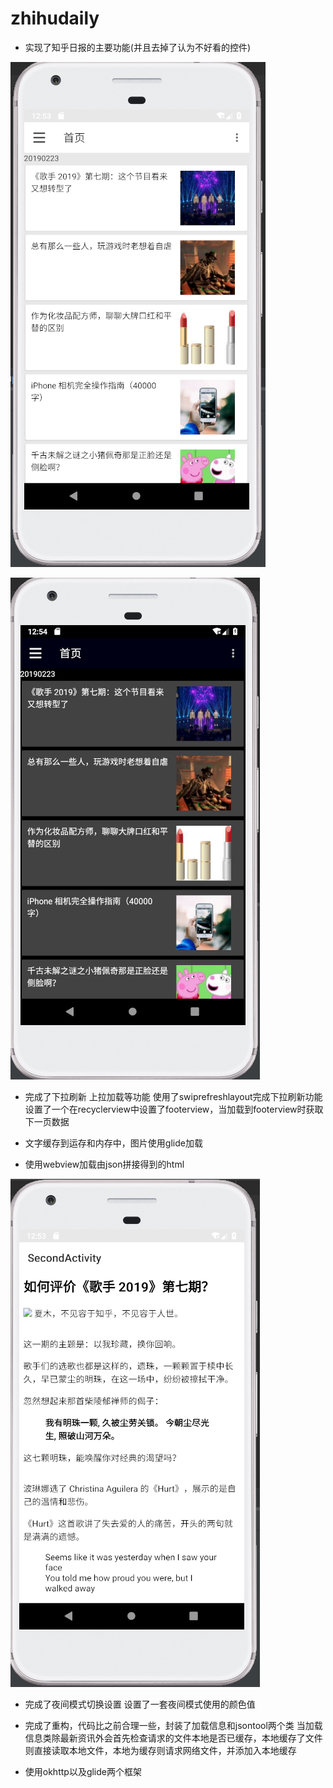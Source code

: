 # zhihudaily
* 实现了知乎日报的主要功能(并且去掉了认为不好看的控件)

![main](https://github.com/931717954/zhihudaily/blob/master/%E4%B8%BB%E9%A1%B5.PNG)

![night](https://github.com/931717954/zhihudaily/blob/master/%E5%A4%9C%E9%97%B4%E4%B8%BB%E9%A1%B5.PNG)

* 完成了下拉刷新 上拉加载等功能
  使用了swiprefreshlayout完成下拉刷新功能 
  设置了一个在recyclerview中设置了footerview，当加载到footerview时获取下一页数据
  
* 文字缓存到运存和内存中，图片使用glide加载
* 使用webview加载由json拼接得到的html

![web](https://github.com/931717954/zhihudaily/blob/master/%E7%BD%91%E9%A1%B5.PNG)
* 完成了夜间模式切换设置
  设置了一套夜间模式使用的颜色值
  
* 完成了重构，代码比之前合理一些，封装了加载信息和jsontool两个类
  当加载信息类除最新资讯外会首先检查请求的文件本地是否已缓存，本地缓存了文件则直接读取本地文件，本地为缓存则请求网络文件，并添加入本地缓存
  
* 使用okhttp以及glide两个框架
